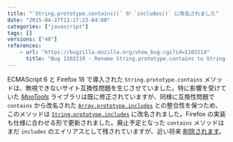 ```yaml
---
title: "`String.prototype.contains()` が `includes()` に改名されました"
date: "2015-04-27T13:17:23-04:00"
categories: ["javascript"]
tags: []
versions: ["40"]
references:
    - url: "https://bugzilla.mozilla.org/show_bug.cgi?id=1102219"
      title: "Bug 1102219 - Rename String.prototype.contains to String.prototype.includes"
---
```

ECMAScript 6 と Firefox 18 で導入された `String.prototype.contains` メソッドは、無視できないサイト互換性問題を生じさせていました。特に影響を受けていた [*MooTools*](https://bugzilla.mozilla.org/show_bug.cgi?id=789036) ライブラリは既に修正されていますが、同様に互換性問題で `contains` から改名された [`Array.prototype.includes`](https://developer.mozilla.org/docs/Web/JavaScript/Reference/Global_Objects/Array/includes) との整合性を保つため、このメソッドは [`String.prototype.includes`](https://developer.mozilla.org/docs/Web/JavaScript/Reference/Global_Objects/String/includes) に改名されました。Firefox の実装も仕様に合わせる形で更新されました。廃止予定となった `contains` メソッドはまだ `includes` のエイリアスとして残されていますが、近い将来 [削除されます](https://www.fxsitecompat.com/ja/docs/2015/string-prototype-contains-will-be-removed/)。
